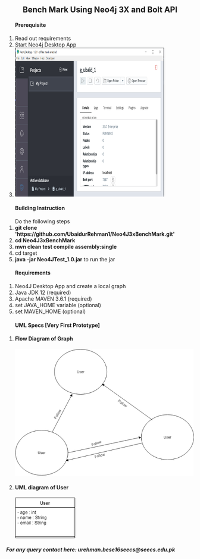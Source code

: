 <h2 align="center">Bench Mark Using Neo4j 3X and Bolt API</h2>

<ol>
	<h4>Prerequisite</h4>
	<li>Read out requirements</li>
	<li>Start Neo4j Desktop App</li>
	<li><img src="./imgs/neo4j.png" width="400px" height="400px"></img></li>
</ol>


<ol>
	<h4>Building Instruction</h4>
	Do the following steps
	<li><strong>git clone 'https://github.com/UbaidurRehman1/Neo4J3xBenchMark.git'</strong></li>
	<li><strong>cd Neo4J3xBenchMark</strong></li>
	<li><strong>mvn clean test compile assembly:single</strong></li>
	<li>cd target</li>
	<li><strong>java -jar  Neo4JTest_1.0.jar</strong> to run the jar</li>
</ol>
<ol>
	<h4>Requirements</h4>
	<li>Neo4J Desktop App and create a local graph</li>
	<li>Java JDK 12 (required)</li>
	<li>Apache MAVEN 3.6.1 (required)</li>
	<li>set JAVA_HOME variable (optional)</li>
	<li>set MAVEN_HOME (optional)</li>
</ol>

<ol>
	<h4>UML Specs [Very First Prototype]</h4>
	<li>
		<h4>Flow Diagram of Graph<h4>
		<div>
			<img src="./imgs/Graph.png"></img>
		</div>
	</li>
	<li>
		<h4>UML diagram of User</h4>
		<div>
			<img src="./imgs/uml.png"></img>
		</div>
	</li>
</ol>

<h5>For any query contact here: urehman.bese16seecs@seecs.edu.pk</h5>
